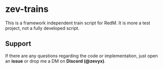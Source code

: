 # zev-trains

This is a framework independent train script for RedM. It is more a test project, not a fully developed script. 

## Support

If there are any questions regarding the code or implementation, just open an **issue** or drop me a DM on **Discord (@zevyx)**.
